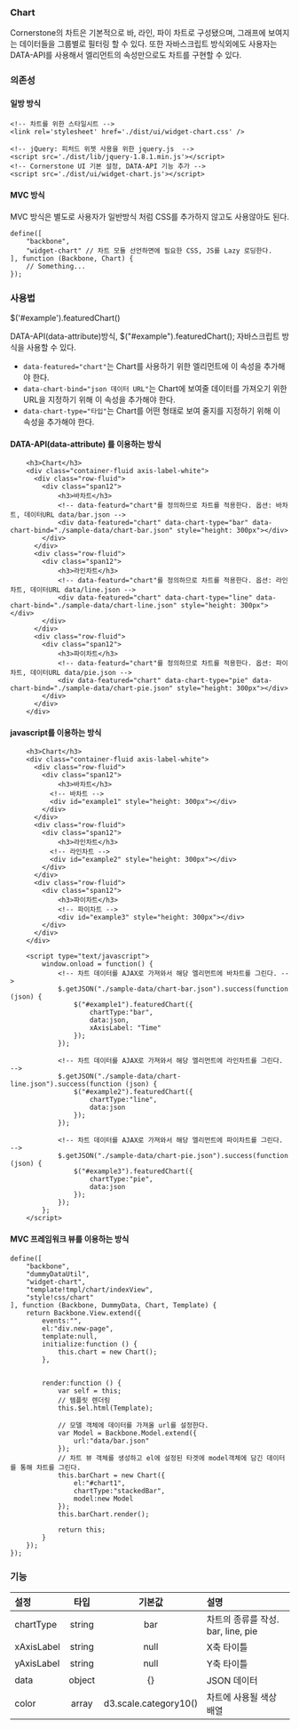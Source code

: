 <!--
{
    "id": 53,
    "title": "Chart",
    "outline": "Cornerstone의 차트은 기본적으로 바, 라인, 파이 차트로 구성됐으며, 그래프에 보여지는 데이터들을 그룹별로 필터링 할 수 있다. 또한 자바스크립트 방식외에도 사용자는 DATA-API를 사용해서 엘리먼트의 속성만으로도 차트를 구현할 수 있다. DATA-API(data-attribute)를 이용하는 방식. javascript를 이용하는 방식...",
    "tags": ["widget"],
    "order": [4, 4, 5],
    "thumbnail": "4.4.05.chart.png"
}
-->

### Chart

Cornerstone의 차트은 기본적으로 바, 라인, 파이 차트로 구성됐으며, 그래프에 보여지는 데이터들을 그룹별로 필터링 할 수 있다. 또한 자바스크립트 방식외에도
사용자는 DATA-API를 사용해서 엘리먼트의 속성만으로도 차트를 구현할 수 있다.

### 의존성

#### 일방 방식

```
<!-- 차트를 위한 스타일시트 -->
<link rel='stylesheet' href='./dist/ui/widget-chart.css' />

<!-- jQuery: 피처드 위젯 사용을 위한 jquery.js  -->
<script src='./dist/lib/jquery-1.8.1.min.js'></script>
<!-- Cornerstone UI 기본 설정, DATA-API 기능 추가 -->
<script src='./dist/ui/widget-chart.js'></script>
```

#### MVC 방식
MVC 방식은 별도로 사용자가 일반방식 처럼 CSS를 추가하지 않고도 사용않아도 된다.
```
define([
    "backbone",
    "widget-chart" // 차트 모듈 선언하면에 필요한 CSS, JS를 Lazy 로딩한다.
], function (Backbone, Chart) {
    // Something...
});
```

### 사용법
$('#example').featuredChart()

DATA-API(data-attribute)방식, $("#example").featuredChart(); 자바스크립트 방식을 사용할 수 있다.

- `data-featured="chart"`는 Chart를 사용하기 위한 엘리먼트에 이 속성을 추가해야 한다.
- `data-chart-bind="json 데이터 URL"`는 Chart에 보여줄 데이터를 가져오기 위한 URL을 지정하기 위해 이 속성을 추가해야 한다.
- `data-chart-type="타입"`는 Chart를 어떤 형태로 보여 줄지를 지정하기 위해 이 속성을 추가해야 한다.

#### DATA-API(data-attribute) 를 이용하는 방식

``` cm,{ "iframe-height" : "1200px" }
    <h3>Chart</h3>
    <div class="container-fluid axis-label-white">
      <div class="row-fluid">
        <div class="span12">
            <h3>바차트</h3>
            <!-- data-featurd="chart"를 정의하므로 차트를 적용한다. 옵션: 바차트, 데이터URL data/bar.json -->
            <div data-featured="chart" data-chart-type="bar" data-chart-bind="./sample-data/chart-bar.json" style="height: 300px"></div>
        </div>
      </div>
      <div class="row-fluid">
        <div class="span12">
            <h3>라인차트</h3>
            <!-- data-featurd="chart"를 정의하므로 차트를 적용한다. 옵션: 라인차트, 데이터URL data/line.json -->
            <div data-featured="chart" data-chart-type="line" data-chart-bind="./sample-data/chart-line.json" style="height: 300px"></div>
        </div>
      </div>
      <div class="row-fluid">
        <div class="span12">
            <h3>파이차트</h3>
            <!-- data-featurd="chart"를 정의하므로 차트를 적용한다. 옵션: 파이차트, 데이터URL data/pie.json -->
            <div data-featured="chart" data-chart-type="pie" data-chart-bind="./sample-data/chart-pie.json" style="height: 300px"></div>
        </div>
      </div>
    </div>
```

#### javascript를 이용하는 방식

``` cm,{ "iframe-height" : "1200px", "iframe-auto-height": false  }
    <h3>Chart</h3>
    <div class="container-fluid axis-label-white">
      <div class="row-fluid">
        <div class="span12">
            <h3>바차트</h3>
          <!-- 바차트 -->
          <div id="example1" style="height: 300px"></div>
        </div>
      </div>
      <div class="row-fluid">
        <div class="span12">
            <h3>라인차트</h3>
          <!-- 라인차트 -->
          <div id="example2" style="height: 300px"></div>
        </div>
      </div>
      <div class="row-fluid">
        <div class="span12">
            <h3>파이차트</h3>
            <!-- 파이차트 -->
            <div id="example3" style="height: 300px"></div>
        </div>
      </div>
    </div>

    <script type="text/javascript">
        window.onload = function() {
            <!-- 차트 데이터를 AJAX로 가져와서 해당 엘리먼트에 바차트를 그린다. -->
            $.getJSON("./sample-data/chart-bar.json").success(function (json) {
                $("#example1").featuredChart({
                    chartType:"bar",
                    data:json,
                    xAxisLabel: "Time"
                });
            });

            <!-- 차트 데이터를 AJAX로 가져와서 해당 엘리먼트에 라인차트를 그린다. -->
            $.getJSON("./sample-data/chart-line.json").success(function (json) {
                $("#example2").featuredChart({
                    chartType:"line",
                    data:json
                });
            });

            <!-- 차트 데이터를 AJAX로 가져와서 해당 엘리먼트에 파이차트를 그린다. -->
            $.getJSON("./sample-data/chart-pie.json").success(function (json) {
                $("#example3").featuredChart({
                    chartType:"pie",
                    data:json
                });
            });
        };
    </script>
```

#### MVC 프레임워크 뷰를 이용하는 방식

```
define([
    "backbone",
    "dummyDataUtil",
    "widget-chart",
    "template!tmpl/chart/indexView",
    "style!css/chart"
], function (Backbone, DummyData, Chart, Template) {
    return Backbone.View.extend({
        events:"",
        el:"div.new-page",
        template:null,
        initialize:function () {
            this.chart = new Chart();
        },


        render:function () {
            var self = this;
            // 템플릿 렌더링
            this.$el.html(Template);

            // 모델 객체에 데이터를 가져올 url를 설정한다.
            var Model = Backbone.Model.extend({
                url:"data/bar.json"
            });
            // 차트 뷰 객체를 생성하고 el에 설정된 타겟에 model객체에 담긴 데이터를 통해 차트를 그린다.
            this.barChart = new Chart({
                el:"#chart1",
                chartType:"stackedBar",
                model:new Model
            });
            this.barChart.render();

            return this;
        }
    });
});
```

### 기능

설정 | 타입 | 기본값 | 설명
:-- | :-: | :-: | :--
chartType | string | bar | 차트의 종류를 작성. bar, line, pie
xAxisLabel | string | null | X축 타이틀
yAxisLabel | string | null | Y축 타이틀
data | object | {} | JSON 데이터 
color | array | d3.scale.category10() | 차트에 사용될 색상 배열

<script type="text/javascript">
var $table = $("table");
$table.addClass("table table-bordered");
$table.find("thead tr > th:not(th:nth-child(4))").addClass("fixed_table");
$table.find("tbody tr > td:not(td:nth-child(4))").addClass("fixed_table");
</script>